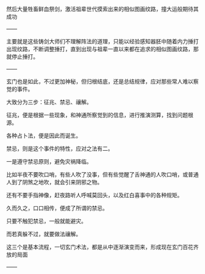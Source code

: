 然后大量牲畜鲜血祭剑，激活祖辈世代摸索出来的相似图画纹路，撞大运般期待其成功

——

主要就是这些铸剑大师们不理解阵法的道理，只能以经验感知器胚中随着内力捶打出现纹路，不断调整捶打，直到出现与祖辈一直以来都在追求的相似图画纹路，那就停止捶打。

——

玄门也是如此，不过更加神秘，但归根结底，还是总结规律，应对那些常人难以察觉的事件。

大致分为三步：征兆、禁忌、禳解。

征兆，便是根据一些现象，和神通所察觉到的信息，进行推演测算，找到问题根源。

各种占卜法，便是因此而诞生。

禁忌，则是这个事件的特性，应对之法有二。

一是遵守禁忌原则，避免灾祸降临。

比如半夜不要吹口哨，有些人吹了没事，但有些觉醒了舌神通的人吹口哨，或普通人到了阴煞之地吹，就会引来阴邪之物。

还有不要手指神像，赶夜路听人呼喊莫回头，以及红白喜事中的各种规矩。

久而久之，口口相传，便成了所谓的禁忌。

只要不触犯禁忌，一般就能避灾。

而若真躲不过，就要做法禳解。

这三个是基本流程，一切玄门术法，都是从中逐渐演变而来，形成现在玄门百花齐放的局面

——

